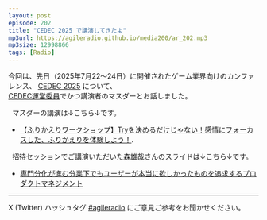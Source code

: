 ```yaml
---
layout: post
episode: 202
title: "CEDEC 2025 で講演してきたよ"
mp3url: https://agileradio.github.io/media200/ar_202.mp3
mp3size: 12998866
tags: [Radio]
---
```


今回は、先日（2025年7月22〜24日）に開催されたゲーム業界向けのカンファレンス、
[CEDEC 2025](https://cedec.cesa.or.jp/2025/)
について、  
[CEDEC運営委員](https://cedec.cesa.or.jp/2025/committee/)でかつ講演者のマスダーとお話しました。  

&nbsp;
マスダーの講演は↓こちら↓です。  
- [【ふりかえりワークショップ】Tryを決めるだけじゃない！感情にフォーカスした、ふりかえりを体験しよう！](https://cedec.cesa.or.jp/2025/timetable/detail/s67975afaa199c/).  

&nbsp;
招待セッションでご講演いただいた森雄哉さんのスライドは↓こちら↓です。  
- [専門分化が進む分業下でもユーザーが本当に欲しかったものを追求するプロダクトマネジメント](https://speakerdeck.com/moriyuya/focus-on-real-user-needs-despite-deep-specialization-and-division-of-labor)   

---

X (Twitter) ハッシュタグ [#agileradio](https://twitter.com/intent/tweet?hashtags=agileradio) にご意見ご参考をお聞かせください。
